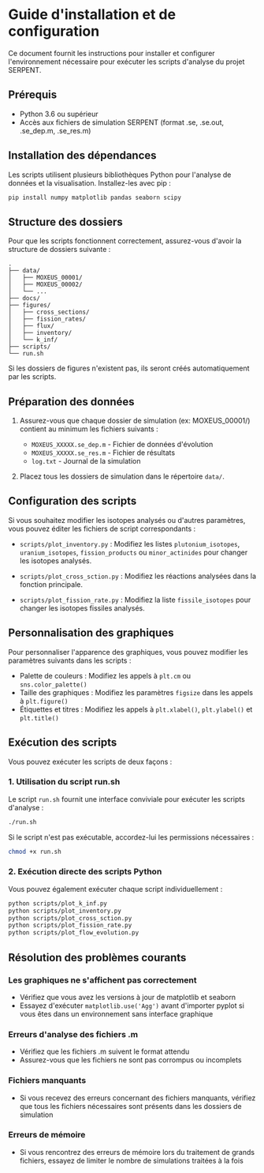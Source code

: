 # Guide d'installation et de configuration

Ce document fournit les instructions pour installer et configurer l'environnement nécessaire pour exécuter les scripts d'analyse du projet SERPENT.

## Prérequis

- Python 3.6 ou supérieur
- Accès aux fichiers de simulation SERPENT (format .se, .se.out, .se_dep.m, .se_res.m)

## Installation des dépendances

Les scripts utilisent plusieurs bibliothèques Python pour l'analyse de données et la visualisation. Installez-les avec pip :

```bash
pip install numpy matplotlib pandas seaborn scipy
```

## Structure des dossiers

Pour que les scripts fonctionnent correctement, assurez-vous d'avoir la structure de dossiers suivante :

```
.
├── data/
│   ├── MOXEUS_00001/
│   ├── MOXEUS_00002/
│   └── ...
├── docs/
├── figures/
│   ├── cross_sections/
│   ├── fission_rates/
│   ├── flux/
│   ├── inventory/
│   └── k_inf/
├── scripts/
└── run.sh
```

Si les dossiers de figures n'existent pas, ils seront créés automatiquement par les scripts.

## Préparation des données

1. Assurez-vous que chaque dossier de simulation (ex: MOXEUS_00001/) contient au minimum les fichiers suivants :
   - `MOXEUS_XXXXX.se_dep.m` - Fichier de données d'évolution
   - `MOXEUS_XXXXX.se_res.m` - Fichier de résultats
   - `log.txt` - Journal de la simulation

2. Placez tous les dossiers de simulation dans le répertoire `data/`.

## Configuration des scripts

Si vous souhaitez modifier les isotopes analysés ou d'autres paramètres, vous pouvez éditer les fichiers de script correspondants :

- `scripts/plot_inventory.py` : Modifiez les listes `plutonium_isotopes`, `uranium_isotopes`, `fission_products` ou `minor_actinides` pour changer les isotopes analysés.

- `scripts/plot_cross_sction.py` : Modifiez les réactions analysées dans la fonction principale.

- `scripts/plot_fission_rate.py` : Modifiez la liste `fissile_isotopes` pour changer les isotopes fissiles analysés.

## Personnalisation des graphiques

Pour personnaliser l'apparence des graphiques, vous pouvez modifier les paramètres suivants dans les scripts :

- Palette de couleurs : Modifiez les appels à `plt.cm` ou `sns.color_palette()`
- Taille des graphiques : Modifiez les paramètres `figsize` dans les appels à `plt.figure()`
- Étiquettes et titres : Modifiez les appels à `plt.xlabel()`, `plt.ylabel()` et `plt.title()`

## Exécution des scripts

Vous pouvez exécuter les scripts de deux façons :

### 1. Utilisation du script run.sh

Le script `run.sh` fournit une interface conviviale pour exécuter les scripts d'analyse :

```bash
./run.sh
```

Si le script n'est pas exécutable, accordez-lui les permissions nécessaires :

```bash
chmod +x run.sh
```

### 2. Exécution directe des scripts Python

Vous pouvez également exécuter chaque script individuellement :

```bash
python scripts/plot_k_inf.py
python scripts/plot_inventory.py
python scripts/plot_cross_sction.py
python scripts/plot_fission_rate.py
python scripts/plot_flow_evolution.py
```

## Résolution des problèmes courants

### Les graphiques ne s'affichent pas correctement

- Vérifiez que vous avez les versions à jour de matplotlib et seaborn
- Essayez d'exécuter `matplotlib.use('Agg')` avant d'importer pyplot si vous êtes dans un environnement sans interface graphique

### Erreurs d'analyse des fichiers .m

- Vérifiez que les fichiers .m suivent le format attendu
- Assurez-vous que les fichiers ne sont pas corrompus ou incomplets

### Fichiers manquants

- Si vous recevez des erreurs concernant des fichiers manquants, vérifiez que tous les fichiers nécessaires sont présents dans les dossiers de simulation

### Erreurs de mémoire

- Si vous rencontrez des erreurs de mémoire lors du traitement de grands fichiers, essayez de limiter le nombre de simulations traitées à la fois 